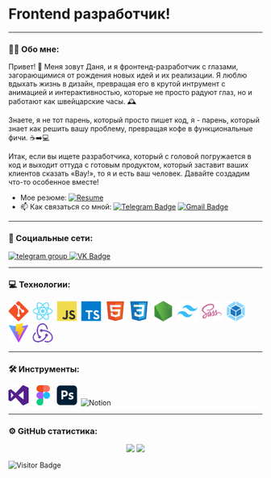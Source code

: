
# Frontend разработчик!

---

### :man_technologist: Обо мне:

Привет! 👋 Меня зовут Даня, и я фронтенд-разработчик с глазами, загорающимися от рождения новых идей и их реализации. Я люблю вдыхать жизнь в дизайн, превращая его в крутой интрумент с анимацией и интерактивностью, которые не просто радуют глаз, но и работают как швейцарские часы. 🕰️

Знаете, я не тот парень, который просто пишет код, я - парень, который знает как решить вашу проблему, превращая кофе в функциональные фичи. ☕➡️💻

Итак, если вы ищете разработчика, который с головой погружается в код и выходит оттуда с готовым продуктом, который заставит ваших клиентов сказать «Вау!», то я и есть ваш человек. Давайте создадим что-то особенное вместе!

-  Мое резюме: [![Resume](https://img.shields.io/badge/Resume-View-blue?style=for-the-badge&logo=google-drive)](https://disk.yandex.ru/i/cxB-XBoZuivmew)
- :mailbox: Как связаться со мной: [![Telegram Badge](https://img.shields.io/badge/-DatsunCo-blue?style=flat&logo=Telegram&logoColor=white)](https://t.me/datsunkun) [![Gmail Badge](https://img.shields.io/badge/-Gmail-red?style=flat&logo=Gmail&logoColor=white)](mailto:danya200375@gmail.com)

---

### 🤝 Социальные сети:

  <div id="badges">
    <a href="https://t.me/DatsunCo" target="_blank">
      <img src="https://cdn-icons-png.flaticon.com/512/2111/2111646.png" width="40" height="40" alt="telegram group" />
    </a>
    <a href="https://vk.com/fierysnow" target="_blank">
      <img src="https://cdn-icons-png.flaticon.com/512/145/145813.png" width="40" height="40" alt="VK Badge"/>
    </a>
  </div>

---

### 💻 Технологии:

<div>
  <img src="https://github.com/devicons/devicon/blob/master/icons/git/git-original.svg" title="git" alt="git" width="40" height="40"/>&nbsp
  <img src="https://github.com/devicons/devicon/blob/master/icons/react/react-original.svg" title="reactjs" alt="reactjs" width="40" height="40"/>&nbsp
  <img src="https://github.com/devicons/devicon/blob/master/icons/javascript/javascript-original.svg" title="javascript" alt="javascript" width="40" height="40"/>&nbsp
  <img src="https://github.com/devicons/devicon/blob/master/icons/typescript/typescript-original.svg" title="typescript" alt="typescript" width="40" height="40"/>&nbsp
  <img src="https://github.com/devicons/devicon/blob/master/icons/html5/html5-original.svg" title="html5" alt="html5" width="40" height="40"/>&nbsp
  <img src="https://github.com/devicons/devicon/blob/master/icons/css3/css3-original.svg" title="css" alt="css" width="40" height="40"/>&nbsp
  <img src="https://github.com/devicons/devicon/blob/master/icons/nodejs/nodejs-original.svg" title="nodejs" alt="nodejs" width="40" height="40"/>&nbsp
   <img src="https://github.com/devicons/devicon/blob/master/icons/tailwindcss/tailwindcss-original.svg" title="tailwind" alt="tailwind" width="40" height="40"/>&nbsp;
  <img src="https://github.com/devicons/devicon/blob/master/icons/sass/sass-original.svg" title="sass/scss" alt="sass/scss" width="40" height="40"/>&nbsp;
  <img src="https://github.com/devicons/devicon/blob/master/icons/webpack/webpack-original.svg" title="webpack" alt="webpack" width="40" height="40"/>&nbsp;
  <img src="https://github.com/devicons/devicon/blob/master/icons/vitejs/vitejs-original.svg" title="vite" alt="vite" width="40" height="40"/>&nbsp;
  <img src="https://github.com/devicons/devicon/blob/master/icons/redux/redux-original.svg" title="redux" alt="redux" width="40" height="40"/>&nbsp;
</div>

---

### 🛠 Инструменты:

<div>
  <img src="https://github.com/devicons/devicon/blob/master/icons/visualstudio/visualstudio-plain.svg" title="visual" alt="visual" width="40" height="40"/>&nbsp;
  <img src="https://github.com/devicons/devicon/blob/master/icons/figma/figma-original.svg" title="figma" alt="figma" width="40" height="40"/>&nbsp;
  <img src="https://github.com/devicons/devicon/blob/master/icons/photoshop/photoshop-plain.svg" title="photoshop" alt="photoshop" width="40" height="40"/>&nbsp;
  <img src="https://upload.wikimedia.org/wikipedia/commons/e/e9/Notion-logo.svg" title="Notion" alt="Notion" width="40" height="40"/>&nbsp;
</div>

---


### ⚙️ GitHub статистика:

<p align='center'>
   <a href="https://github-readme-stats.vercel.app/api?username=DatsunCo&show_icons=true&count_private=true">
       <img height=150 src="https://github-readme-stats.vercel.app/api?username=DatsunCo&show_icons=true&count_private=true"/></a>
   <a href="https://github.com/DatsunCo/github-readme-stats">
       <img height=150 src="https://github-readme-stats.vercel.app/api/top-langs/?username=DatsunCo&layout=compact"/></a>
</p>

![Visitor Badge](https://visitor-badge.laobi.icu/badge?page_id=datsunco)
